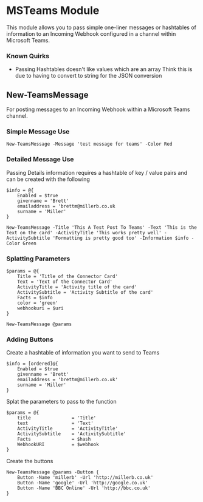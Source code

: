# MSTeams Module

This module allows you to pass simple one-liner messages or hashtables of information to an Incoming Webhook configured in a channel within Microsoft Teams.

### Known Quirks

* Passing Hashtables doesn't like values which are an array
   Think this is due to having to convert to string for the JSON conversion

## New-TeamsMessage
For posting messages to an Incoming Webhook within a Microsoft Teams channel.

### Simple Message Use
`New-TeamsMessage -Message 'test message for teams' -Color Red`

### Detailed Message Use

Passing Details information requires a hashtable of key / value pairs and can be created with the following

```
$info = @{
    Enabled = $true
    givenname = 'Brett'
    emailaddress = 'brettm@millerb.co.uk
    surname = 'Miller'
}
```

```
New-TeamsMessage -Title 'This A Test Post To Teams' -Text 'This is the Text on the card' -ActivityTitle 'This works pretty well' -ActivitySubtitle 'Formatting is pretty good too' -Information $info -Color Green
```


### Splatting Parameters

```
$params = @{
    Title = 'Title of the Connector Card'
    Text = 'Text of the Connector Card'
    ActivityTitle = 'Activity title of the card'
    ActivitySubtitle = 'Activity Subtitle of the card'
    Facts = $info
    color = 'green'
    webhookuri = $uri
}
```

```
New-TeamsMessage @params
```

### Adding Buttons
Create a hashtable of information you want to send to Teams

```
$info = [ordered]@{
    Enabled = $true
    givenname = 'Brett'
    emailaddress = 'brettm@millerb.co.uk'
    surname = 'Miller'
}
```
Splat the parameters to pass to the function

```
$params = @{
    title               = 'Title'
    text                = 'Text'
    ActivityTitle       = 'ActivityTitle'
    ActivitySubtitle    = 'ActivitySubtitle'
    Facts               = $hash
    WebhookURI          = $webhook
}
```
Create the buttons

```
New-TeamsMessage @params -Button {
    Button -Name 'millerb' -Url 'http://millerb.co.uk'
    Button -Name 'google' -Url 'http://google.co.uk'
    Button -Name 'BBC Online' -Url 'http://bbc.co.uk'
}
```